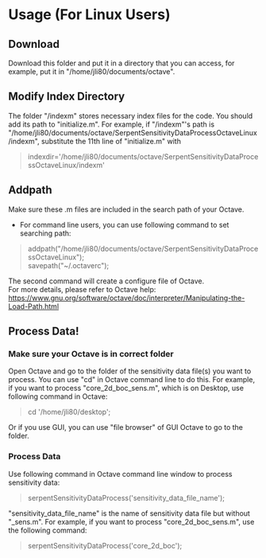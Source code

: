 # Usage (For Linux Users)
## Download 
Download this folder and put it in a directory that you can access, for example, put it in 
"/home/jli80/documents/octave".
## Modify Index Directory
The folder "/indexm" stores necessary index files for the code. You should add its path to "initialize.m".
For example, if "/indexm"'s path is "/home/jli80/documents/octave/SerpentSensitivityDataProcessOctaveLinux/indexm", 
substitute the 11th line of "initialize.m" with
> indexdir='/home/jli80/documents/octave/SerpentSensitivityDataProcessOctaveLinux/indexm'
## Addpath
Make sure these .m files are included in the search path of your Octave.  
- For command line users, you can use following command to set searching path:
> addpath("/home/jli80/documents/octave/SerpentSensitivityDataProcessOctaveLinux");  
> savepath("~/.octaverc");  

The second command will create a configure file of Octave.  
For more details, please refer to Octave help: <https://www.gnu.org/software/octave/doc/interpreter/Manipulating-the-Load-Path.html>

## Process Data!
### Make sure your Octave is in correct folder
Open Octave and go to the folder of the sensitivity data file(s) you want to process. You can use "cd" in Octave command line 
to do this. For example, if you want to process "core_2d_boc_sens.m", which is on Desktop, use following command in Octave:
> cd '/home/jli80/desktop';  
  
Or if you use GUI, you can use "file browser" of GUI Octave to go to the folder.
### Process Data
Use following command in Octave command line window to process sensitivity data:
> serpentSensitivityDataProcess('sensitivity_data_file_name');  
  
"sensitivity_data_file_name" is the name of sensitivity data file but without "\_sens.m". For example, if you want to process 
"core_2d_boc_sens.m", use the following command:
> serpentSensitivityDataProcess('core_2d_boc');  

